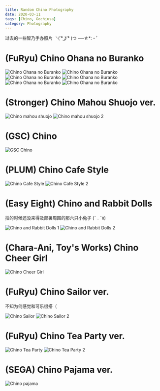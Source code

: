 ```yaml
---
title: Random Chino Photography
date: 2020-03-11
tags: [Chino, Gochiusa]
category: Photography
---
```


过去的一些智乃手办照片 ╰( ͡° ͜ʖ ͡° )つ ──☆\*:・ﾟ

# (FuRyu) Chino Ohana no Buranko

![Chino Ohana no Buranko](/photo/figure/furyu.chino_ohana_no_buranko/IMG_2292.webp)
![Chino Ohana no Buranko](/photo/figure/furyu.chino_ohana_no_buranko/IMG_2304.webp)
![Chino Ohana no Buranko](/photo/figure/furyu.chino_ohana_no_buranko/IMG_2311.webp)
![Chino Ohana no Buranko](/photo/figure/furyu.chino_ohana_no_buranko/IMG_2313.webp)
![Chino Ohana no Buranko](/photo/figure/furyu.chino_ohana_no_buranko/IMG_2320.webp)
![Chino Ohana no Buranko](/photo/figure/furyu.chino_ohana_no_buranko/IMG_2327.webp)

# (Stronger) Chino Mahou Shuojo ver.

![Chino mahou shuojo](/photo/figure/stronger.chino_mahou_shoujo/mahou-chino-b.webp)
![Chino mahou shuojo 2](/photo/figure/stronger.chino_mahou_shoujo/mahou-chino.recurve.webp)

# (GSC) Chino

![GSC Chino](/photo/figure/gsc.558_chino/DSC_0703.opt.webp)

# (PLUM) Chino Cafe Style

![Chino Cafe Style](/photo/figure/plum.chino_cafe_style/chino-cafe.webp)
![Chino Cafe Style 2](/photo/figure/plum.chino_cafe_style/IMG_1740.webp)

# (Easy Eight) Chino and Rabbit Dolls

拍的时候还没来得及部署周围的那六只小兔子 (¯ . ¯٥)

![Chino and Rabbit Dolls 1](/photo/figure/easy_eight.chino_and_rabbits/chino7-c.webp)
![Chino and Rabbit Dolls 2](/photo/figure/easy_eight.chino_and_rabbits/chino7.webp)

# (Chara-Ani, Toy's Works) Chino Cheer Girl

![Chino Cheer Girl](/photo/figure/toys_works.chino_cheer_girl/DSC_0529_01.webp)

# (FuRyu) Chino Sailor ver.

不知为何感觉和可乐很搭（

![Chino Sailor](/photo/figure/furyu.chino_sailor/IMG_0159.webp)
![Chino Sailor 2](/photo/figure/furyu.chino_sailor/chinopessss.webp)

# (FuRyu) Chino Tea Party ver.

![Chino Tea Party](/photo/figure/furyu.chino_tea_party/IMG_2264.webp)
![Chino Tea Party 2](/photo/figure/furyu.chino_tea_party/IMG_2259.webp)

# (SEGA) Chino Pajama ver.

![Chino pajama](/photo/figure/sega.chino_pajama/IMG_2231.webp)
